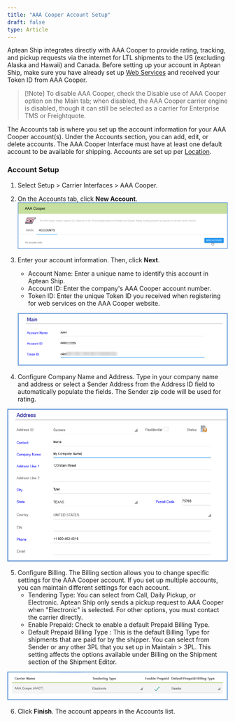 ```yaml
---
title: "AAA Cooper Account Setup"
draft: false
type: Article
---
```


Aptean Ship integrates directly with AAA Cooper to provide rating, tracking, and pickup requests via the internet for LTL shipments to the US (excluding Alaska and Hawaii) and Canada. Before setting up your account in Aptean Ship, make sure you have already set up [Web Services](aaa-cooper-web-services-setup.md) and received your Token ID from AAA Cooper.

>[!Note] To disable AAA Cooper, check the Disable use of AAA Cooper option on the Main tab; when disabled, the AAA Cooper carrier engine is disabled, though it can still be selected as a carrier for Enterprise TMS or Freightquote.

The Accounts tab is where you set up the account information for your AAA Cooper account(s). Under the Accounts section, you can add, edit, or delete accounts. The AAA Cooper Interface must have at least one default account to be available for shipping. Accounts are set up per [Location](logging-in-to-aptean-ship.md).

### Account Setup

1. Select Setup > Carrier Interfaces > AAA Cooper.

2. On the Accounts tab, click **New Account**.![aaa-accts1](assets/images/aaa-accts1.png)
3. Enter your account information. Then, click **Next**.
	* Account Name: Enter a unique name to identify this account in Aptean Ship.
	* Account ID: Enter the company's AAA Cooper account number.
	* Token ID: Enter the unique Token ID you received when registering for web services on the AAA Cooper website.

	![aaa-main-set](assets/images/aaa-main-set.png)

4. Configure Company Name and Address.
Type in your company name and address or select a Sender Address from the Address ID field to automatically populate the fields. The Sender zip code will be used for rating.

![aaa-address](assets/images/aaa-address.png)

5. Configure Billing.
The Billing section allows you to change specific settings for the AAA Cooper account. If you set up multiple accounts, you can maintain different settings for each account.
	* Tendering Type: You can select from Call, Daily Pickup, or Electronic. Aptean Ship only sends a pickup request to AAA Cooper when "Electronic" is selected. For other options, you must contact the carrier directly.
	* Enable Prepaid: Check to enable a default Prepaid Billing Type.
	* Default Prepaid Billing Type : This is the default Billing Type for shipments that are paid for by the shipper. You can select from Sender or any other 3PL that you set up in Maintain > 3PL. This setting affects the options available under Billing on the Shipment section of the Shipment Editor.
	
![aaa-billing](assets/images/aaa-billing.png)

6. Click **Finish**. The account appears in the Accounts list.


